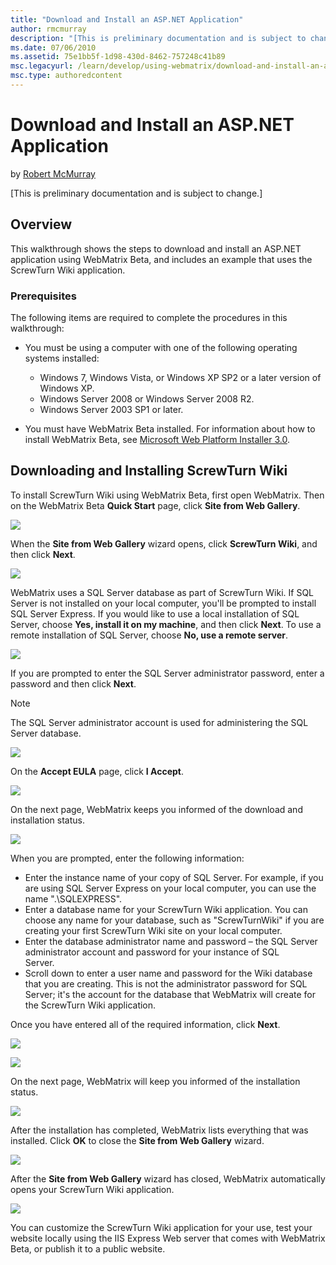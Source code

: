 ```yaml
---
title: "Download and Install an ASP.NET Application"
author: rmcmurray
description: "[This is preliminary documentation and is subject to change.] Overview This walkthrough shows the steps to download and install an ASP.NET application using..."
ms.date: 07/06/2010
ms.assetid: 75e1bb5f-1d98-430d-8462-757248c41b89
msc.legacyurl: /learn/develop/using-webmatrix/download-and-install-an-aspnet-application
msc.type: authoredcontent
---
```

Download and Install an ASP.NET Application
====================
by [Robert McMurray](https://github.com/rmcmurray)

[This is preliminary documentation and is subject to change.]

## Overview

This walkthrough shows the steps to download and install an ASP.NET application using WebMatrix Beta, and includes an example that uses the ScrewTurn Wiki application.

### Prerequisites

The following items are required to complete the procedures in this walkthrough:

- You must be using a computer with one of the following operating systems installed:

    - Windows 7, Windows Vista, or Windows XP SP2 or a later version of Windows XP.
    - Windows Server 2008 or Windows Server 2008 R2.
    - Windows Server 2003 SP1 or later.
- You must have WebMatrix Beta installed. For information about how to install WebMatrix Beta, see [Microsoft Web Platform Installer 3.0](https://go.microsoft.com/fwlink/?LinkID=145510).

## Downloading and Installing ScrewTurn Wiki

To install ScrewTurn Wiki using WebMatrix Beta, first open WebMatrix. Then on the WebMatrix Beta **Quick Start** page, click **Site from Web Gallery**.

[![](download-and-install-an-aspnet-application/_static/image4.png)](download-and-install-an-aspnet-application/_static/image2.png)

When the **Site from Web Gallery** wizard opens, click **ScrewTurn Wiki**, and then click **Next**.

[![](download-and-install-an-aspnet-application/_static/image8.png)](download-and-install-an-aspnet-application/_static/image6.png)

WebMatrix uses a SQL Server database as part of ScrewTurn Wiki. If SQL Server is not installed on your local computer, you'll be prompted to install SQL Server Express. If you would like to use a local installation of SQL Server, choose **Yes, install it on my machine**, and then click **Next**. To use a remote installation of SQL Server, choose **No, use a remote server**.

[![](download-and-install-an-aspnet-application/_static/image12.png)](download-and-install-an-aspnet-application/_static/image10.png)

If you are prompted to enter the SQL Server administrator password, enter a password and then click **Next**.

> [!NOTE]
> The SQL Server administrator account is used for administering the SQL Server database.

[![](download-and-install-an-aspnet-application/_static/image16.png)](download-and-install-an-aspnet-application/_static/image14.png)

On the **Accept EULA** page, click **I Accept**.

[![](download-and-install-an-aspnet-application/_static/image20.png)](download-and-install-an-aspnet-application/_static/image18.png)

On the next page, WebMatrix keeps you informed of the download and installation status.

[![](download-and-install-an-aspnet-application/_static/image24.png)](download-and-install-an-aspnet-application/_static/image22.png)

When you are prompted, enter the following information:

- Enter the instance name of your copy of SQL Server. For example, if you are using SQL Server Express on your local computer, you can use the name ".\SQLEXPRESS".
- Enter a database name for your ScrewTurn Wiki application. You can choose any name for your database, such as "ScrewTurnWiki" if you are creating your first ScrewTurn Wiki site on your local computer.
- Enter the database administrator name and password – the SQL Server administrator account and password for your instance of SQL  
 Server.
- Scroll down to enter a user name and password for the Wiki database that you are creating. This is not the administrator password
 for SQL Server; it's the account for the database that WebMatrix will create for the ScrewTurn Wiki application.

Once you have entered all of the required information, click **Next**.

[![](download-and-install-an-aspnet-application/_static/image28.png)](download-and-install-an-aspnet-application/_static/image26.png)

[![](download-and-install-an-aspnet-application/_static/image31.png)](download-and-install-an-aspnet-application/_static/image30.png)

On the next page, WebMatrix will keep you informed of the installation status.

[![](download-and-install-an-aspnet-application/_static/image34.png)](download-and-install-an-aspnet-application/_static/image32.png)

After the installation has completed, WebMatrix lists everything that was installed. Click **OK** to close the **Site from Web Gallery** wizard.

[![](download-and-install-an-aspnet-application/_static/image38.png)](download-and-install-an-aspnet-application/_static/image36.png)

After the **Site from Web Gallery** wizard has closed, WebMatrix automatically opens your ScrewTurn Wiki application.

[![](download-and-install-an-aspnet-application/_static/image42.png)](download-and-install-an-aspnet-application/_static/image40.png)

You can customize the ScrewTurn Wiki application for your use, test your website locally using the IIS Express Web server that comes with WebMatrix Beta, or publish it to a public website.
